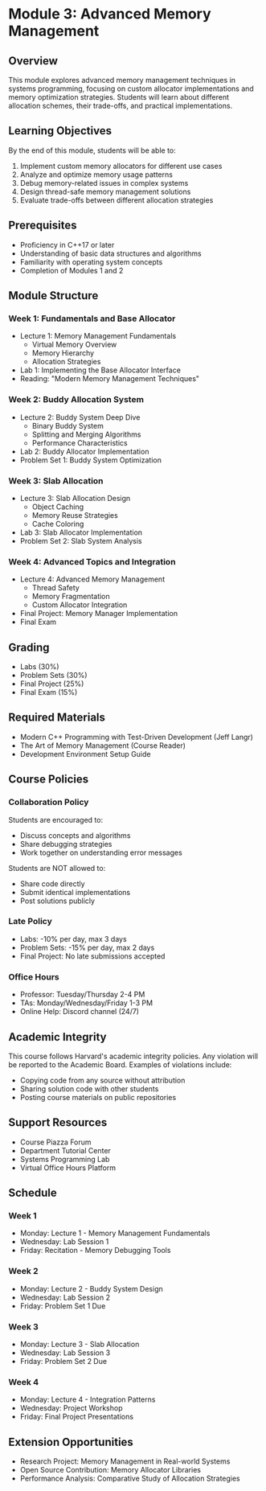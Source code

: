 # Module 3: Advanced Memory Management

## Overview
This module explores advanced memory management techniques in systems programming, focusing on custom allocator implementations and memory optimization strategies. Students will learn about different allocation schemes, their trade-offs, and practical implementations.

## Learning Objectives
By the end of this module, students will be able to:
1. Implement custom memory allocators for different use cases
2. Analyze and optimize memory usage patterns
3. Debug memory-related issues in complex systems
4. Design thread-safe memory management solutions
5. Evaluate trade-offs between different allocation strategies

## Prerequisites
- Proficiency in C++17 or later
- Understanding of basic data structures and algorithms
- Familiarity with operating system concepts
- Completion of Modules 1 and 2

## Module Structure

### Week 1: Fundamentals and Base Allocator
- Lecture 1: Memory Management Fundamentals
  - Virtual Memory Overview
  - Memory Hierarchy
  - Allocation Strategies
- Lab 1: Implementing the Base Allocator Interface
- Reading: "Modern Memory Management Techniques"

### Week 2: Buddy Allocation System
- Lecture 2: Buddy System Deep Dive
  - Binary Buddy System
  - Splitting and Merging Algorithms
  - Performance Characteristics
- Lab 2: Buddy Allocator Implementation
- Problem Set 1: Buddy System Optimization

### Week 3: Slab Allocation
- Lecture 3: Slab Allocation Design
  - Object Caching
  - Memory Reuse Strategies
  - Cache Coloring
- Lab 3: Slab Allocator Implementation
- Problem Set 2: Slab System Analysis

### Week 4: Advanced Topics and Integration
- Lecture 4: Advanced Memory Management
  - Thread Safety
  - Memory Fragmentation
  - Custom Allocator Integration
- Final Project: Memory Manager Implementation
- Final Exam

## Grading
- Labs (30%)
- Problem Sets (30%)
- Final Project (25%)
- Final Exam (15%)

## Required Materials
- Modern C++ Programming with Test-Driven Development (Jeff Langr)
- The Art of Memory Management (Course Reader)
- Development Environment Setup Guide

## Course Policies

### Collaboration Policy
Students are encouraged to:
- Discuss concepts and algorithms
- Share debugging strategies
- Work together on understanding error messages

Students are NOT allowed to:
- Share code directly
- Submit identical implementations
- Post solutions publicly

### Late Policy
- Labs: -10% per day, max 3 days
- Problem Sets: -15% per day, max 2 days
- Final Project: No late submissions accepted

### Office Hours
- Professor: Tuesday/Thursday 2-4 PM
- TAs: Monday/Wednesday/Friday 1-3 PM
- Online Help: Discord channel (24/7)

## Academic Integrity
This course follows Harvard's academic integrity policies. Any violation will be reported to the Academic Board. Examples of violations include:
- Copying code from any source without attribution
- Sharing solution code with other students
- Posting course materials on public repositories

## Support Resources
- Course Piazza Forum
- Department Tutorial Center
- Systems Programming Lab
- Virtual Office Hours Platform

## Schedule

### Week 1
- Monday: Lecture 1 - Memory Management Fundamentals
- Wednesday: Lab Session 1
- Friday: Recitation - Memory Debugging Tools

### Week 2
- Monday: Lecture 2 - Buddy System Design
- Wednesday: Lab Session 2
- Friday: Problem Set 1 Due

### Week 3
- Monday: Lecture 3 - Slab Allocation
- Wednesday: Lab Session 3
- Friday: Problem Set 2 Due

### Week 4
- Monday: Lecture 4 - Integration Patterns
- Wednesday: Project Workshop
- Friday: Final Project Presentations

## Extension Opportunities
- Research Project: Memory Management in Real-world Systems
- Open Source Contribution: Memory Allocator Libraries
- Performance Analysis: Comparative Study of Allocation Strategies
